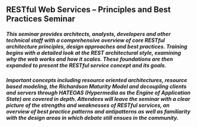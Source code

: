 ## RESTful Web Services – Principles and Best Practices Seminar

##### This seminar provides architects, analysts, developers and other technical staff with a comprehensive overview of core RESTful architecture principles, design approaches and best practices. Training begins with a detailed look at the REST architectural style, examining why the web works and how it scales. These foundations are then expanded to present the RESTful service concept and its goals. 

##### Important concepts including resource oriented architectures, resource based modeling, the Richardson Maturity Model and decoupling clients and servers through HATEOAS (Hypermedia as the Engine of Application State) are covered in depth. Attendees will leave the seminar with a clear picture of the strengths and weaknesses of RESTful services, an overview of best practice patterns and antipatterns as well as familiarity with the design areas in which debate still ensues in the community.